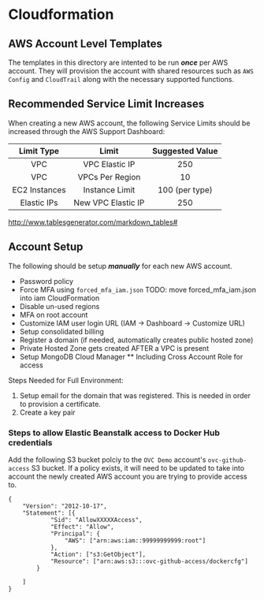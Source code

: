 # Cloudformation
## AWS Account Level Templates
The templates in this directory are intented to be run __*once*__ per AWS account.  They will provision the account with shared resources such as `AWS Config` and `CloudTrail` along with the necessary supported functions.

## Recommended Service Limit Increases
When creating a new AWS account, the following Service Limits should be increased through the AWS Support Dashboard:

|   Limit Type  |        Limit       | Suggested Value |
|:-------------:|:------------------:|:---------------:|
|      VPC      |   VPC Elastic IP   |       250       |
|      VPC      |   VPCs Per Region  |        10       |
| EC2 Instances |   Instance Limit   |  100 (per type) |
|  Elastic IPs  | New VPC Elastic IP |       250       |


http://www.tablesgenerator.com/markdown_tables#

## Account Setup
The following should be setup __*manually*__ for each new AWS account.
* Password policy
* Force MFA using `forced_mfa_iam.json` TODO: move forced_mfa_iam.json into iam CloudFormation
* Disable un-used regions
* MFA on root account
* Customize IAM user login URL (IAM -> Dashboard -> Customize URL)
* Setup consolidated billing
* Register a domain (if needed, automatically creates public hosted zone)
* Private Hosted Zone gets created AFTER a VPC is present
* Setup MongoDB Cloud Manager
** Including Cross Account Role for access

Steps Needed for Full Environment:
1. Setup email for the domain that was registered.  This is needed in order to provision a certificate.
1. Create a key pair

### Steps to allow Elastic Beanstalk access to Docker Hub credentials
Add the following S3 bucket polciy to the `OVC Demo` account's `ovc-github-access` S3 bucket.  If a policy exists, it will need to be updated to take into account the newly created AWS account you are trying to provide access to.

```
{
    "Version": "2012-10-17",
    "Statement": [{
            "Sid": "AllowXXXXXAccess",
            "Effect": "Allow",
            "Principal": {
                "AWS": ["arn:aws:iam::99999999999:root"]
            },
            "Action": ["s3:GetObject"],
            "Resource": ["arn:aws:s3:::ovc-github-access/dockercfg"]
        }

    ]
}
```
